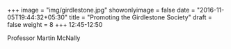 +++
image = "img/girdlestone.jpg"
showonlyimage = false
date = "2016-11-05T19:44:32+05:30"
title = "Promoting the Girdlestone Society"
draft = false
weight = 8
+++
12:45-12:50

Professor Martin McNally
<!--more-->
